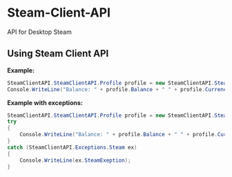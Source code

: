 # Steam-Client-API
API for Desktop Steam

## Using Steam Client API

**Example:**
```C#
SteamClientAPI.SteamClientAPI.Profile profile = new SteamClientAPI.SteamClientAPI.Profile();
Console.WriteLine("Balance: " + profile.Balance + " " + profile.Currency);
```

**Example with exceptions:**
```C#
SteamClientAPI.SteamClientAPI.Profile profile = new SteamClientAPI.SteamClientAPI.Profile();
try
{
    Console.WriteLine("Balance: " + profile.Balance + " " + profile.Currency);
}
catch (SteamClientAPI.Exceptions.Steam ex)
{
    Console.WriteLine(ex.SteamExeption);
}
```
